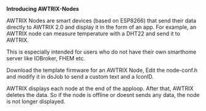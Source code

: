 **Introducing AWTRIX-Nodes**

AWTRIX Nodes are smart devices (based on ESP8266) that send their data directly to AWTRIX 2.0 and display it in the form of an app. For example, an AWTRIX node can measure temperature  with a DHT22 and send it to AWTRIX.

This is especially intended for users who do not have their own smarthome server like IOBroker, FHEM etc.

Download the template firmware for an AWTRIX Node, Edit the node-conf.h and modify it in doJob to send a custom text and a IconID. 

AWTRIX displays each node at the end of the apploop. After that, AWTRIX deletes the data. So if the node is offline or doesnt sends any data, the node is not longer displayed.
